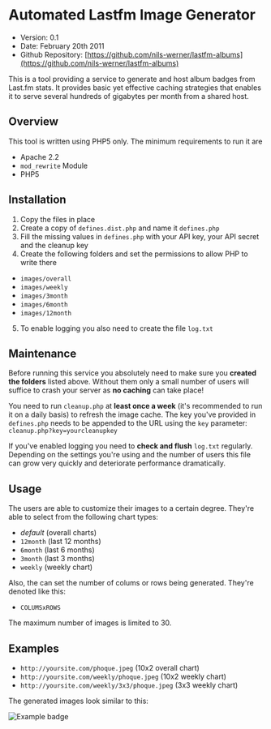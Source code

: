 Automated Lastfm Image Generator
================================

 - Version: 0.1
 - Date: February 20th 2011
 - Github Repository: [https://github.com/nils-werner/lastfm-albums](https://github.com/nils-werner/lastfm-albums)

This is a tool providing a service to generate and host album badges from Last.fm stats. It provides basic yet effective caching strategies that enables it to serve several hundreds of gigabytes per month from a shared host.

Overview
--------

This tool is written using PHP5 only. The minimum requirements to run it are

 - Apache 2.2
 - `mod_rewrite` Module
 - PHP5

Installation
------------

 1. Copy the files in place
 2. Create a copy of `defines.dist.php` and name it `defines.php`
 3. Fill the missing values in `defines.php` with your API key, your API secret and the cleanup key
 4. Create the following folders and set the permissions to allow PHP to write there
   - `images/overall`
   - `images/weekly`
   - `images/3month`
   - `images/6month`
   - `images/12month`
 5. To enable logging you also need to create the file `log.txt`
 
Maintenance
-----------

Before running this service you absolutely need to make sure you **created the folders** listed above. Without them only a small number of users will suffice to crash your server as **no caching** can take place!

You need to run `cleanup.php` at **least once a week** (it's recommended to run it on a daily basis) to refresh the image cache. The key you've provided in `defines.php` needs to be appended to the URL using the `key` parameter: `cleanup.php?key=yourcleanupkey`

If you've enabled logging you need to **check and flush** `log.txt` regularly. Depending on the settings you're using and the number of users this file can grow very quickly and deteriorate performance dramatically.


Usage
-----

The users are able to customize their images to a certain degree. They're able to select from the following chart types:

 - *default* (overall charts)
 - `12month` (last 12 months)
 - `6month` (last 6 months)
 - `3month` (last 3 months)
 - `weekly` (weekly chart)

Also, the can set the number of colums or rows being generated. They're denoted like this:

 - `COLUMSxROWS`
 
The maximum number of images is limited to 30.
 
Examples
--------

 - `http://yoursite.com/phoque.jpeg` (10x2 overall chart)
 - `http://yoursite.com/weekly/phoque.jpeg` (10x2 weekly chart)
 - `http://yoursite.com/weekly/3x3/phoque.jpeg` (3x3 weekly chart)

The generated images look similar to this:

![Example badge](http://lastfm.obsessive-media.de/phoque.jpeg)
